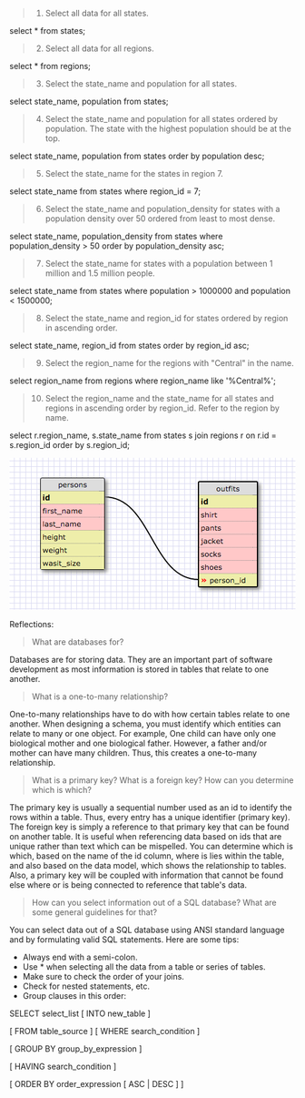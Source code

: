 >1) Select all data for all states.

select * from states;

>2) Select all data for all regions.

select * from regions;

>3) Select the state_name and population for all states.

select state_name, population from states;

>4) Select the state_name and population for all states ordered by population. The state with the highest population should be at the top.

select state_name, population from states order by population desc;

>5) Select the state_name for the states in region 7.

select state_name from states where region_id = 7;

>6) Select the state_name and population_density for states with a population density over 50 ordered from least to most dense.

select state_name, population_density from states where population_density > 50 order by population_density asc;

>7) Select the state_name for states with a population between 1 million and 1.5 million people.

select state_name from states where population > 1000000 and population < 1500000;

>8) Select the state_name and region_id for states ordered by region in ascending order.

select state_name, region_id from states order by region_id asc;

>9) Select the region_name for the regions with "Central" in the name.

select region_name from regions where region_name like '%Central%';

>10) Select the region_name and the state_name for all states and regions in ascending order by region_id. Refer to the region by name.

select r.region_name, s.state_name from states s join regions r on r.id = s.region_id order by s.region_id;

![schema_design](https://github.com/nathanmpark/phase-0/blob/master/week-8/database-intro/schema_design.png "schema_design")

Reflections:

>What are databases for?

Databases are for storing data. They are an important part of software development as most information is stored in tables that relate to one another.

>What is a one-to-many relationship?

One-to-many relationships have to do with how certain tables relate to one another. When designing a schema, you must identify which entities can relate to many or one object. For example, One child can have only one biological mother and one biological father. However, a father and/or mother can have many children. Thus, this creates a one-to-many relationship.

>What is a primary key? What is a foreign key? How can you determine which is which?

The primary key is usually a sequential number used as an id to identify the rows within a table. Thus, every entry has a unique identifier (primary key). The foreign key is simply a reference to that primary key that can be found on another table. It is useful when referencing data based on ids that are unique rather than text which can be mispelled. You can determine which is which, based on the name of the id column, where is lies within the table, and also based on the data model, which shows the relationship to tables. Also, a primary key will be coupled with information that cannot be found else where or is being connected to reference that table's data.

>How can you select information out of a SQL database? What are some general guidelines for that?

You can select data out of a SQL database using ANSI standard language and by formulating valid SQL statements. Here are some tips:

- Always end with a semi-colon.
- Use * when selecting all the data from a table or series of tables.
- Make sure to check the order of your joins.
- Check for nested statements, etc.
- Group clauses in this order:

SELECT select_list [ INTO new_table ]

[ FROM table_source ] [ WHERE search_condition ]

[ GROUP BY group_by_expression ]

[ HAVING search_condition ]

[ ORDER BY order_expression [ ASC | DESC ] ]